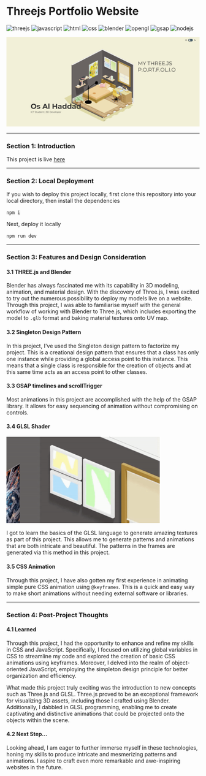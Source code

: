 # Threejs Portfolio Website

![threejs](https://img.shields.io/badge/THREE.js-black?style=flat-square&logo=three.js&logoColor=white)
![javascript](http://img.shields.io/badge/-Javascript-fcd400?style=flat-square&logo=javascript&logoColor=black)
![html](http://img.shields.io/badge/-Html-e24c27?style=flat-square&logo=html5&logoColor=white)
![css](http://img.shields.io/badge/CSS-2a65f1?style=flat-square&logo=css3&logoColor=white)
![blender](https://img.shields.io/badge/blender-%23F5792A.svg?style=flat-square&logo=blender&logoColor=white)
![opengl](https://img.shields.io/badge/openGL-5586A4.svg?style=flat-square&logo=opengl&logoColor=white)
![gsap](https://img.shields.io/badge/GreenSock-24A47F.svg?style=flat-square&logo=greensock&logoColor=white)
![nodejs](https://img.shields.io/badge/Node.js-339933.svg?style=flat-square&logo=nodedotjs&logoColor=white)

![cover](./github-assets/cover.png)

---

### Section 1: Introduction


This project is live [here]()


---

### Section 2: Local Deployment

If you wish to deploy this project locally, first clone this repository into your local directory, then install the dependencies

```
npm i
```

Next, deploy it locally

```
npm run dev
```

---

### Section 3: Features and Design Consideration

#### 3.1 THREE.js and Blender

Blender has always fascinated me with its capability in 3D modeling, animation, and material design. With the discovery of Three.js, I was excited to try out the numerous possibility to deploy my models live on a website. Through this project, I was able to familiarise myself with the general workflow of working with Blender to Three.js, which includes exporting the model to `.glb` format and baking material textures onto UV map.

#### 3.2 Singleton Design Pattern

In this project, I've used the Singleton design pattern to factorize my project. This is a creational design pattern that ensures that a class has only one instance while providing a global access point to this instance. This means that a single class is responsible for the creation of objects and at this same time acts as an access point to other classes.

#### 3.3 GSAP timelines and scrollTrigger

Most animations in this project are accomplished with the help of the GSAP library. It allows for easy sequencing of animation without compromising on controls.

#### 3.4 GLSL Shader

<img src="./github-assets/ShadersDemo.gif" width="400px">

I got to learn the basics of the GLSL language to generate amazing textures as part of this project. This allows me to generate patterns and animations that are both intricate and beautiful. The patterns in the frames are generated via this method in this project.

#### 3.5 CSS Animation

Through this project, I have also gotten my first experience in animating simple pure CSS animation using `@keyframes`. This is a quick and easy way to make short animations without needing external software or libraries.

---

### Section 4: Post-Project Thoughts

#### 4.1 Learned

Through this project, I had the opportunity to enhance and refine my skills in CSS and JavaScript. Specifically, I focused on utilizing global variables in CSS to streamline my code and explored the creation of basic CSS animations using keyframes. Moreover, I delved into the realm of object-oriented JavaScript, employing the simpleton design principle for better organization and efficiency.

What made this project truly exciting was the introduction to new concepts such as Three.js and GLSL. Three.js proved to be an exceptional framework for visualizing 3D assets, including those I crafted using Blender. Additionally, I dabbled in GLSL programming, enabling me to create captivating and distinctive animations that could be projected onto the objects within the scene.

#### 4.2 Next Step...

Looking ahead, I am eager to further immerse myself in these technologies, honing my skills to produce intricate and mesmerizing patterns and animations. I aspire to craft even more remarkable and awe-inspiring websites in the future.


